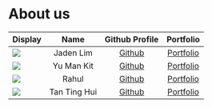 # About us

| Display                  |     Name     |               Github Profile                |              Portfolio              |
|--------------------------|:------------:|:-------------------------------------------:|:-----------------------------------:|
| ![](/images/jaden.png)   |  Jaden Lim   |   [Github](https://github.com/jadenlimjc)   |   [Portfolio](team/jadenlimjc.md)   |
| ![](/images/Toby.jpg)    |  Yu Man Kit  |    [Github](https://github.com/Toby-Yu)     |    [Portfolio](team/toby-yu.md)     |
| ![](/images/rahul.png)   |    Rahul     |  [Github](https://github.com/rahuljai-05)   |     [Portfolio](team/rahul.md)      |
| ![](/images/tinghui.jpg) | Tan Ting Hui | [Github](https://github.com/Ridiculouswifi) | [Portfolio](team/ridiculouswifi.md) |
